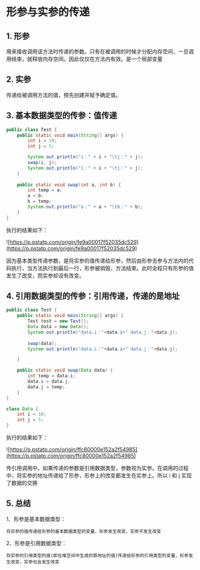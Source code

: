 # 形参与实参的传递

## 1. 形参

用来接收调用该方法时传递的参数。只有在被调用的时候才分配内存空间，一旦调用结束，就释放内存空间。因此仅仅在方法内有效。是一个局部变量

## 2. 实参

传递给被调用方法的值，预先创建并赋予确定值。

## 3. 基本数据类型的传参：值传递

```java
public class Test {
    public static void main(String[] args) {
        int i = 10;
        int j = 5;

        System.out.println("i：" + i + "\tj：" + j);
        swap(i, j);
        System.out.println("i：" + i + "\tj：" + j);
    }
 
    public static void swap(int a, int b) {
        int temp = a;
        a = b;
        b = temp;
        System.out.println("a：" + a + "\tb：" + b);
    }
}
```

执行的结果如下：

![https://p.pstatp.com/origin/fe9a00017f52035dc529](https://p.pstatp.com/origin/fe9a00017f52035dc529)

因为基本类型传递参数，是将实参的值传递给形参，然后由形参去参与方法内的代码执行，当方法执行到最后一行，形参被销毁，方法结束。此时全程只有形参的值发生了改变，而实参却没有改变。

## 4. 引用数据类型的传参：引用传递，传递的是地址

```java
public class Test {
    public static void main(String[] args) {
        Test test = new Test();
        Data data = new Data();
        System.out.println("data.i："+data.i+" data.j："+data.j);
        
        swap(data);
        System.out.println("data.i："+data.i+" data.j："+data.j);

    }

    public static void swap(Data data) {
        int temp = data.i;
        data.i = data.j;
        data.j = temp;
    }
}

class Data {
    int i = 10;
    int j = 5;
}
```

执行的结果如下：

![https://p.pstatp.com/origin/ffc80000e152a2f54985](https://p.pstatp.com/origin/ffc80000e152a2f54985)

传引用调用中，如果传递的参数是引用数据类型，参数视为实参。在调用的过程中，将实参的地址传递给了形参，形参上的改变都发生在实参上。所以 i 和 j 实现了数据的交换

## 5. 总结

1、形参是基本数据类型：

```shell
将实参的值传递给形参的基本数据类型的变量，形参发生改变，实参不发生改变
```

2、形参是引用数据类型：

```shell
将实参的引用类型的值(即在堆空间中生成的首地址的值)传递给形参的引用类型的变量，形参发生改变，实参也会发生改变
```

